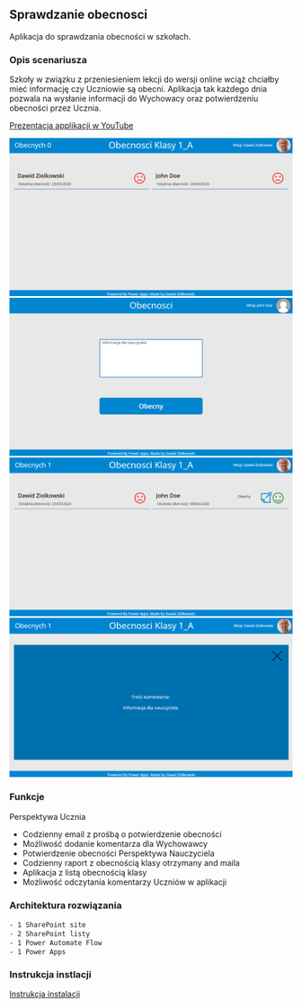 ## Sprawdzanie obecnosci
Aplikacja do sprawdzania obecności w szkołach. 

### Opis scenariusza

Szkoły w związku z przeniesieniem lekcji do wersji online wciąż chciałby mieć informację czy Uczniowie są obecni. Aplikacja tak każdego dnia pozwala na wysłanie informacji do Wychowacy oraz potwierdzeniu obecności przez Ucznia.

[Prezentacja applikacji w YouTube](https://youtu.be/xsnJdSmDLgg)

<img src="Images/ObecnosciS1.png">
<img src="Images/ObecnosciS3.png">
<img src="Images/ObecnosciS5.png">
<img src="Images/ObecnosciS6.png">

### Funkcje

Perspektywa Ucznia
- Codzienny email z prośbą o potwierdzenie obecności
- Możliwość dodanie komentarza dla Wychowawcy
- Potwierdzenie obecności 
Perspektywa Nauczyciela
- Codzienny raport z obecnością klasy otrzymany and maila
- Aplikacja z listą obecnością klasy
- Możliwość odczytania komentarzy Uczniów w aplikacji
	
### Architektura rozwiązania

	- 1 SharePoint site 
	- 2 SharePoint listy
	- 1 Power Automate Flow
	- 1 Power Apps
	
### Instrukcja instlacji
[Instrukcja instalacji](https://youtu.be/F6tS4PzYGmM)  

